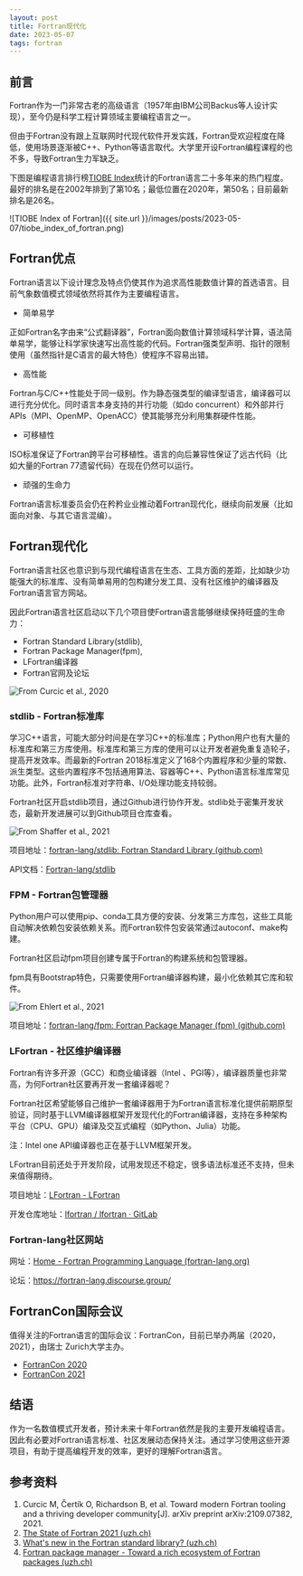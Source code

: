 ```yaml
---
layout: post
title: Fortran现代化
date: 2023-05-07
tags: fortran
---
```


## 前言

Fortran作为一门非常古老的高级语言（1957年由IBM公司Backus等人设计实现），至今仍是科学工程计算领域主要编程语言之一。

但由于Fortran没有跟上互联网时代现代软件开发实践，Fortran受欢迎程度在降低，使用场景逐渐被C++、Python等语言取代。大学里开设Fortran编程课程的也不多，导致Fortran生力军缺乏。

下图是编程语言排行榜[TIOBE Index](https://www.tiobe.com/tiobe-index/fortran/)统计的Fortran语言二十多年来的热门程度。最好的排名是在2002年排到了第10名；最低位置在2020年，第50名；目前最新排名是26名。

![TIOBE Index of Fortran]({{ site.url }}/images/posts/2023-05-07/tiobe_index_of_fortran.png)

## Fortran优点

Fortran语言以下设计理念及特点仍使其作为追求高性能数值计算的首选语言。目前气象数值模式领域依然将其作为主要编程语言。

 - 简单易学
 
  正如Fortran名字由来“公式翻译器”，Fortran面向数值计算领域科学计算，语法简单易学，能够让科学家快速写出高性能的代码。Fortran强类型声明、指针的限制使用（虽然指针是C语言的最大特色）使程序不容易出错。

- 高性能 

Fortran与C/C++性能处于同一级别。作为静态强类型的编译型语言，编译器可以进行充分优化。同时语言本身支持的并行功能（如do concurrent）和外部并行APIs（MPI、OpenMP、OpenACC）使其能够充分利用集群硬件性能。

- 可移植性

ISO标准保证了Fortran跨平台可移植性。语言的向后兼容性保证了远古代码（比如大量的Fortran 77遗留代码）在现在仍然可以运行。

- 顽强的生命力

Fortran语言标准委员会仍在矜矜业业推动着Fortran现代化，继续向前发展（比如面向对象、与其它语言混编）。

## Fortran现代化

Fortran语言社区也意识到与现代编程语言在生态、工具方面的差距，比如缺少功能强大的标准库、没有简单易用的包构建分发工具、没有社区维护的编译器及Fortran语言官方网站。

因此Fortran语言社区启动以下几个项目使Fortran语言能够继续保持旺盛的生命力：
- Fortran Standard Library(stdlib),
- Fortran Package Manager(fpm),
- LFortran编译器
- Fortran官网及论坛


![From Curcic et al., 2020](https://s1.vika.cn/space/2022/07/02/905b4ec941f54f639f3acee68afe7909)


### stdlib - Fortran标准库

学习C++语言，可能大部分时间是在学习C++的标准库；Python用户也有大量的标准库和第三方库使用。标准库和第三方库的使用可以让开发者避免重复造轮子，提高开发效率。而最新的Fortran 2018标准定义了168个内置程序和少量的常数、派生类型。这些内置程序不包括通用算法、容器等C++、Python语言标准库常见功能。此外，Fortran标准对字符串、I/O处理功能支持较弱。

Fortran社区开启stdlib项目，通过Github进行协作开发。stdlib处于密集开发状态，最新开发进展可以到Github项目仓库查看。

![From Shaffer et al., 2021](https://s1.vika.cn/space/2022/07/02/0aaed963772a419b97aa65c47b21d397)

项目地址：[fortran-lang/stdlib: Fortran Standard Library (github.com)](https://github.com/fortran-lang/stdlib)

API文档：[Fortran-lang/stdlib](https://stdlib.fortran-lang.org/)


### FPM - Fortran包管理器

Python用户可以使用pip、conda工具方便的安装、分发第三方库包，这些工具能自动解决依赖包安装依赖关系。而Fortran软件包安装常通过autoconf、make构建。

Fortran社区启动fpm项目创建专属于Fortran的构建系统和包管理器。

fpm具有Bootstrap特色，只需要使用Fortran编译器构建，最小化依赖其它库和软件。

![From Ehlert et al., 2021](https://s1.vika.cn/space/2022/07/02/df5cf7d0bd614640b322d7b44e889ca2)

项目地址：[fortran-lang/fpm: Fortran Package Manager (fpm) (github.com)](https://github.com/fortran-lang/fpm)

### LFortran - 社区维护编译器 

Fortran有许多开源（GCC）和商业编译器（Intel 、PGI等），编译器质量也非常高，为何Fortran社区要再开发一套编译器呢？

Fortran社区希望能够自己维护一套编译器用于为Fortran语言标准化提供前期原型验证，同时基于LLVM编译器框架开发现代化的Fortran编译器，支持在多种架构平台（CPU、GPU）编译及交互式编程（如Python、Julia）功能。

注：Intel one API编译器也正在基于LLVM框架开发。

LFortran目前还处于开发阶段，试用发现还不稳定，很多语法标准还不支持，但未来值得期待。

项目地址：[LFortran - LFortran](https://lfortran.org/)

开发仓库地址：[lfortran / lfortran · GitLab](https://gitlab.com/lfortran/lfortran)

### Fortran-lang社区网站 

网址：[Home - Fortran Programming Language (fortran-lang.org)](https://fortran-lang.org/)

论坛：https://fortran-lang.discourse.group/

## FortranCon国际会议

值得关注的Fortran语言的国际会议：FortranCon，目前已举办两届（2020，2021），由瑞士 Zurich大学主办。

- [FortranCon 2020 ](https://tcevents.chem.uzh.ch/event/12/)
- [FortranCon 2021](https://tcevents.chem.uzh.ch/event/14/)

## 结语

作为一名数值模式开发者，预计未来十年Fortran依然是我的主要开发编程语言。因此有必要对Fortran语言标准、社区发展动态保持关注。通过学习使用这些开源项目，有助于提高编程开发的效率，更好的理解Fortran语言。

## 参考资料

1. Curcic M, Čertík O, Richardson B, et al. Toward modern Fortran tooling and a thriving developer community[J]. arXiv preprint arXiv:2109.07382, 2021.
2. [The State of Fortran 2021 (uzh.ch)](https://tcevents.chem.uzh.ch/event/14/contributions/67/attachments/69/155/FortranCon2021_Fortran-Lang_State_of_Fortran.pdf)
3. [What's new in the Fortran standard library? (uzh.ch)](https://tcevents.chem.uzh.ch/event/14/contributions/65/attachments/74/160/stdlib-talk.pdf)
4. [Fortran package manager - Toward a rich ecosystem of Fortran packages (uzh.ch)](https://tcevents.chem.uzh.ch/event/14/contributions/68/attachments/68/153/ehlert210924.pdf)
